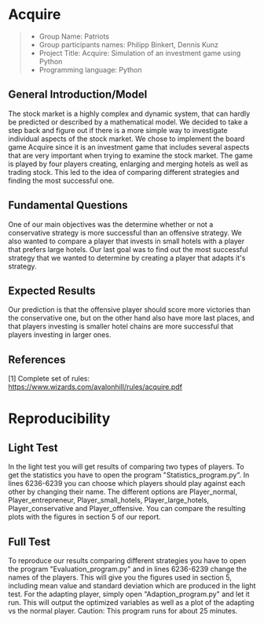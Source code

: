 # Acquire

> * Group Name: Patriots
> * Group participants names: Philipp Binkert, Dennis Kunz
> * Project Title: Acquire: Simulation of an investment game using Python
> * Programming language: Python

## General Introduction/Model
The stock market is a highly complex and dynamic system, that can hardly be predicted or described by a mathematical model. We decided to take a step back and figure out if there is a more simple way to investigate individual aspects of the stock market. We chose to implement the board game Acquire since it is an investment game that includes several aspects that are very important when trying to examine the stock market. The game is played by four players creating, enlarging and merging hotels as well as trading stock. This led to the idea of comparing different strategies and finding the most successful one.

## Fundamental Questions
One of our main objectives was the determine whether or not a conservative strategy is more successful than an offensive strategy. We also wanted to compare a player that invests in small hotels with a player that prefers large hotels. Our last goal was to find out the most successful strategy that we wanted to determine by creating a player that adapts it's strategy.

## Expected Results
Our prediction is that the offensive player should score more victories than the conservative one, but on the other hand also have more last places, and that players investing is smaller hotel chains are more successful that players investing in larger ones.

## References 
[1] Complete set of rules: https://www.wizards.com/avalonhill/rules/acquire.pdf


# Reproducibility
## Light Test
In the light test you will get results of comparing two types of players. To get the statistics you have to open the program "Statistics_program.py". In lines 6236-6239 you can choose which players should play against each other by changing their name. The different options are Player\_normal, Player\_entrepreneur, Player\_small\_hotels, Player\_large\_hotels, Player\_conservative and Player\_offensive. You can compare the resulting plots with the figures in section 5 of our report. 

## Full Test
To reproduce our results comparing different strategies you have to open the program "Evaluation_program.py" and in lines 6236-6239 change the names of the players. This will give you the figures used in section 5, including mean value and standard deviation which are produced in the light test.
For the adapting player, simply open "Adaption_program.py" and let it run. This will output the optimized variables as well as a plot of the adapting vs the normal player. Caution: This program runs for about 25 minutes.

